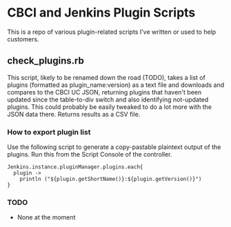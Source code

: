 # CBCI and Jenkins Plugin Scripts
This is a repo of various plugin-related scripts I've written or used to help customers.

## check_plugins.rb
This script, likely to be renamed down the road (TODO), takes a list of plugins (formatted as plugin_name:version) as a text file and downloads and compares to the CBCI UC JSON, returning plugins that haven't been updated since the table-to-div switch and also identifying not-updated plugins. This could probably be easily tweaked to do a lot more with the JSON data there. Returns results as a CSV file.

### How to export plugin list
Use the following script to generate a copy-pastable plaintext output of the plugins. Run this from the Script Console of the controller.
```
Jenkins.instance.pluginManager.plugins.each{
  plugin -> 
    println ("${plugin.getShortName()}:${plugin.getVersion()}")
}
```

### TODO
* None at the moment